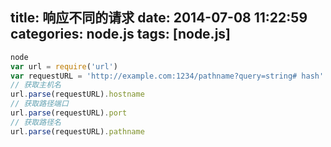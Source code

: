 title: 响应不同的请求
date: 2014-07-08 11:22:59
categories: node.js
tags: [node.js]
---
```javascript
node
var url = require('url')
var requestURL = 'http://example.com:1234/pathname?query=string# hash'
// 获取主机名
url.parse(requestURL).hostname
// 获取路径端口
url.parse(requestURL).port
// 获取路径名
url.parse(requestURL).pathname
```